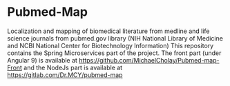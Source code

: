 # Pubmed-Map

Localization and mapping of biomedical literature from medline and life science journals from pubmed.gov library (NIH National Library of Medicine and NCBI National Center for Biotechnology Information)
This repository contains the Spring Microservices part of the project. The front part (under Angular 9) is available at https://github.com/MichaelCholay/Pubmed-map-Front and the NodeJs part is available at https://gitlab.com/Dr.MCY/pubmed-map